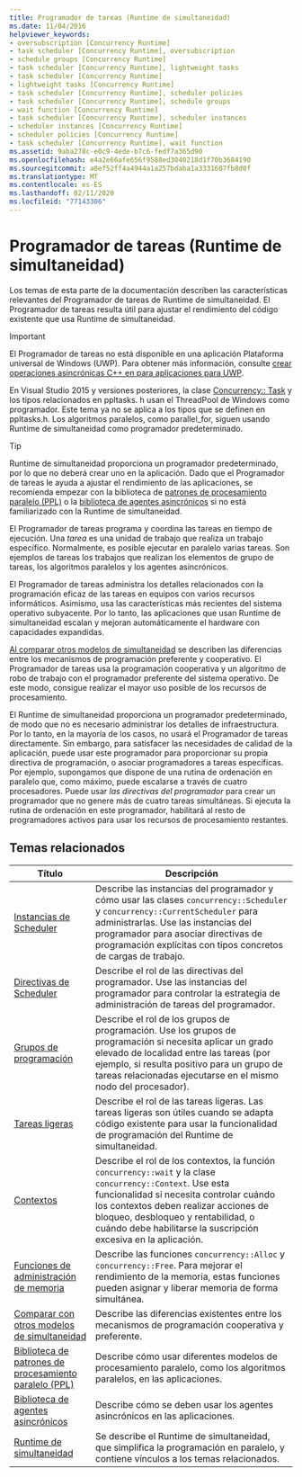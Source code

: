 ```yaml
---
title: Programador de tareas (Runtime de simultaneidad)
ms.date: 11/04/2016
helpviewer_keywords:
- oversubscription [Concurrency Runtime]
- task scheduler [Concurrency Runtime], oversubscription
- schedule groups [Concurrency Runtime]
- task scheduler [Concurrency Runtime], lightweight tasks
- task scheduler [Concurrency Runtime]
- lightweight tasks [Concurrency Runtime]
- task scheduler [Concurrency Runtime], scheduler policies
- task scheduler [Concurrency Runtime], schedule groups
- wait function [Concurrency Runtime]
- task scheduler [Concurrency Runtime], scheduler instances
- scheduler instances [Concurrency Runtime]
- scheduler policies [Concurrency Runtime]
- task scheduler [Concurrency Runtime], wait function
ms.assetid: 9aba278c-e0c9-4ede-b7c6-fedf7a365d90
ms.openlocfilehash: e4a2e66afe656f9588ed3040218d1f70b3684190
ms.sourcegitcommit: a8ef52ff4a4944a1a257bdaba1a3331607fb8d0f
ms.translationtype: MT
ms.contentlocale: es-ES
ms.lasthandoff: 02/11/2020
ms.locfileid: "77143306"
---
```

# <a name="task-scheduler-concurrency-runtime"></a>Programador de tareas (Runtime de simultaneidad)

Los temas de esta parte de la documentación describen las características relevantes del Programador de tareas de Runtime de simultaneidad. El Programador de tareas resulta útil para ajustar el rendimiento del código existente que usa Runtime de simultaneidad.

> [!IMPORTANT]
> El Programador de tareas no está disponible en una aplicación Plataforma universal de Windows (UWP). Para obtener más información, consulte [crear operaciones asincrónicas C++ en para aplicaciones para UWP](../../parallel/concrt/creating-asynchronous-operations-in-cpp-for-windows-store-apps.md).
>
> En Visual Studio 2015 y versiones posteriores, la clase [Concurrency:: Task](../../parallel/concrt/reference/task-class.md) y los tipos relacionados en ppltasks. h usan el ThreadPool de Windows como programador. Este tema ya no se aplica a los tipos que se definen en ppltasks.h. Los algoritmos paralelos, como parallel_for, siguen usando Runtime de simultaneidad como programador predeterminado.

> [!TIP]
> Runtime de simultaneidad proporciona un programador predeterminado, por lo que no deberá crear uno en la aplicación. Dado que el Programador de tareas le ayuda a ajustar el rendimiento de las aplicaciones, se recomienda empezar con la biblioteca de [patrones de procesamiento paralelo (PPL)](../../parallel/concrt/parallel-patterns-library-ppl.md) o la [biblioteca de agentes asincrónicos](../../parallel/concrt/asynchronous-agents-library.md) si no está familiarizado con la Runtime de simultaneidad.

El Programador de tareas programa y coordina las tareas en tiempo de ejecución. Una *tarea* es una unidad de trabajo que realiza un trabajo específico. Normalmente, es posible ejecutar en paralelo varias tareas. Son ejemplos de tareas los trabajos que realizan los elementos de grupo de tareas, los algoritmos paralelos y los agentes asincrónicos.

El Programador de tareas administra los detalles relacionados con la programación eficaz de las tareas en equipos con varios recursos informáticos. Asimismo, usa las características más recientes del sistema operativo subyacente. Por lo tanto, las aplicaciones que usan Runtime de simultaneidad escalan y mejoran automáticamente el hardware con capacidades expandidas.

[Al comparar otros modelos de simultaneidad](../../parallel/concrt/comparing-the-concurrency-runtime-to-other-concurrency-models.md) se describen las diferencias entre los mecanismos de programación preferente y cooperativo. El Programador de tareas usa la programación cooperativa y un algoritmo de robo de trabajo con el programador preferente del sistema operativo. De este modo, consigue realizar el mayor uso posible de los recursos de procesamiento.

El Runtime de simultaneidad proporciona un programador predeterminado, de modo que no es necesario administrar los detalles de infraestructura. Por lo tanto, en la mayoría de los casos, no usará el Programador de tareas directamente. Sin embargo, para satisfacer las necesidades de calidad de la aplicación, puede usar este programador para proporcionar su propia directiva de programación, o asociar programadores a tareas específicas. Por ejemplo, supongamos que dispone de una rutina de ordenación en paralelo que, como máximo, puede escalarse a través de cuatro procesadores. Puede usar *las directivas del programador* para crear un programador que no genere más de cuatro tareas simultáneas. Si ejecuta la rutina de ordenación en este programador, habilitará al resto de programadores activos para usar los recursos de procesamiento restantes.

## <a name="related-topics"></a>Temas relacionados

|Título|Descripción|
|-----------|-----------------|
|[Instancias de Scheduler](../../parallel/concrt/scheduler-instances.md)|Describe las instancias del programador y cómo usar las clases `concurrency::Scheduler` y `concurrency::CurrentScheduler` para administrarlas. Use las instancias del programador para asociar directivas de programación explícitas con tipos concretos de cargas de trabajo.|
|[Directivas de Scheduler](../../parallel/concrt/scheduler-policies.md)|Describe el rol de las directivas del programador. Use las instancias del programador para controlar la estrategia de administración de tareas del programador.|
|[Grupos de programación](../../parallel/concrt/schedule-groups.md)|Describe el rol de los grupos de programación. Use los grupos de programación si necesita aplicar un grado elevado de localidad entre las tareas (por ejemplo, si resulta positivo para un grupo de tareas relacionadas ejecutarse en el mismo nodo del procesador).|
|[Tareas ligeras](../../parallel/concrt/lightweight-tasks.md)|Describe el rol de las tareas ligeras. Las tareas ligeras son útiles cuando se adapta código existente para usar la funcionalidad de programación del Runtime de simultaneidad.|
|[Contextos](../../parallel/concrt/contexts.md)|Describe el rol de los contextos, la función `concurrency::wait` y la clase `concurrency::Context`. Use esta funcionalidad si necesita controlar cuándo los contextos deben realizar acciones de bloqueo, desbloqueo y rentabilidad, o cuándo debe habilitarse la suscripción excesiva en la aplicación.|
|[Funciones de administración de memoria](../../parallel/concrt/memory-management-functions.md)|Describe las funciones `concurrency::Alloc` y `concurrency::Free`. Para mejorar el rendimiento de la memoria, estas funciones pueden asignar y liberar memoria de forma simultánea.|
|[Comparar con otros modelos de simultaneidad](../../parallel/concrt/comparing-the-concurrency-runtime-to-other-concurrency-models.md)|Describe las diferencias existentes entre los mecanismos de programación cooperativa y preferente.|
|[Biblioteca de patrones de procesamiento paralelo (PPL)](../../parallel/concrt/parallel-patterns-library-ppl.md)|Describe cómo usar diferentes modelos de procesamiento paralelo, como los algoritmos paralelos, en las aplicaciones.|
|[Biblioteca de agentes asincrónicos](../../parallel/concrt/asynchronous-agents-library.md)|Describe cómo se deben usar los agentes asincrónicos en las aplicaciones.|
|[Runtime de simultaneidad](../../parallel/concrt/concurrency-runtime.md)|Se describe el Runtime de simultaneidad, que simplifica la programación en paralelo, y contiene vínculos a los temas relacionados.|
